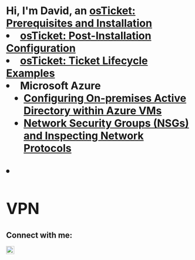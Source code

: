<h1>Hi, I'm David, an <a href="https://www.linkedin.com/in/david-trimmer-52b576283/>IT Professional!</a></h1>

<h2> Information Technology Projects:</h2>

- <b>osTicket (Help Desk Ticketing System)</b>
  - [osTicket: Prerequisites and Installation](https://github.com/davidtrimmer/osticket-prereqs)
  - [osTicket: Post-Installation Configuration](https://github.com/davidtrimmer/post-install-config)
  - [osTicket: Ticket Lifecycle Examples](https://github.com/davidtrimmer/ticket-lifecycle)
- <b>Microsoft Azure</b>
  - [Configuring On-premises Active Directory within Azure VMs](https://github.com/davidtrimmer/configure-ad)
  - [Network Security Groups (NSGs) and Inspecting Network Protocols](https://github.com/davidtrimmer/azure-network-protocols)
- <b>VPN</b>
  - 

<h2>Connect with me:</h2>


[<img align="left" alt="David | LinkedIn" width="22px" src="https://cdn.jsdelivr.net/npm/simple-icons@v3/icons/linkedin.svg" />][linkedin]


[linkedin]: https://linkedin.com/in/davidctrimmer

